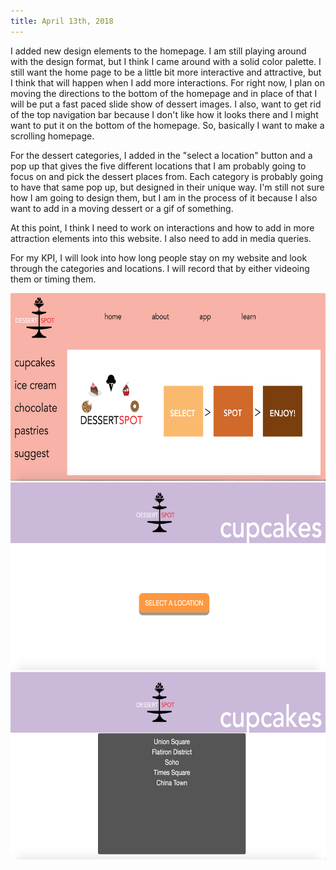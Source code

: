 ```yaml
---
title: April 13th, 2018
---
```


I added new design elements to the homepage. I am still playing around with the design format, but I think I came around with a solid color palette. I still want the home page to be a little bit more interactive and attractive, but I think that will happen when I add more interactions. For right now, I plan on moving the directions to the bottom of the homepage and in place of that I will be put a fast paced slide show of dessert images. I also, want to get rid of the top navigation bar because I don't like how it looks there and I might want to put it on the bottom of the homepage. So, basically I want to make a scrolling homepage.

For the dessert categories, I added in the "select a location" button and a pop up that gives the five different locations that I am probably going to focus on and pick the dessert places from. Each category is probably going to have that same pop up, but designed in their unique way. I'm still not sure how I am going to design them, but I am in the process of it because I also want to add in a moving dessert or a gif of something.

At this point, I think I need to work on interactions and how to add in more attraction elements into this website. I also need to add in media queries.

For my KPI, I will look into how long people stay on my website and look through the categories and locations. I will record that by either videoing them or timing them.

<img src="assets/homepageupdate.jpg" height="300px" width="700px">
<img src="assets/popupfirst.jpg"  float="left" height="300px" width="700px">
<img src="assets/popupscreenshot.jpg" height="300px" width="700px">
